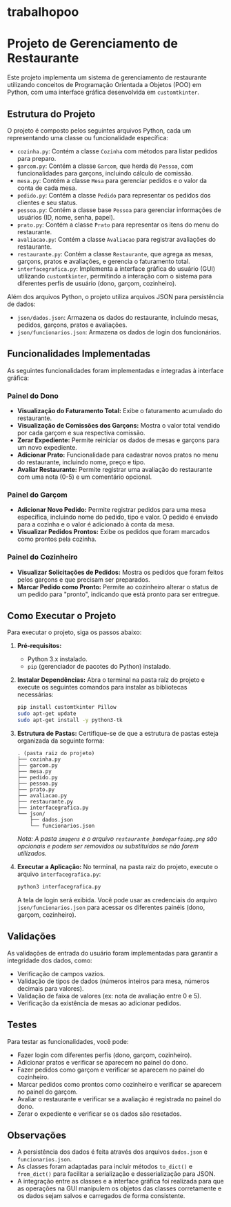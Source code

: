 # trabalhopoo
# Projeto de Gerenciamento de Restaurante

Este projeto implementa um sistema de gerenciamento de restaurante utilizando conceitos de Programação Orientada a Objetos (POO) em Python, com uma interface gráfica desenvolvida em `customtkinter`.

## Estrutura do Projeto

O projeto é composto pelos seguintes arquivos Python, cada um representando uma classe ou funcionalidade específica:

- `cozinha.py`: Contém a classe `Cozinha` com métodos para listar pedidos para preparo.
- `garcom.py`: Contém a classe `Garcom`, que herda de `Pessoa`, com funcionalidades para garçons, incluindo cálculo de comissão.
- `mesa.py`: Contém a classe `Mesa` para gerenciar pedidos e o valor da conta de cada mesa.
- `pedido.py`: Contém a classe `Pedido` para representar os pedidos dos clientes e seu status.
- `pessoa.py`: Contém a classe base `Pessoa` para gerenciar informações de usuários (ID, nome, senha, papel).
- `prato.py`: Contém a classe `Prato` para representar os itens do menu do restaurante.
- `avaliacao.py`: Contém a classe `Avaliacao` para registrar avaliações do restaurante.
- `restaurante.py`: Contém a classe `Restaurante`, que agrega as mesas, garçons, pratos e avaliações, e gerencia o faturamento total.
- `interfacegrafica.py`: Implementa a interface gráfica do usuário (GUI) utilizando `customtkinter`, permitindo a interação com o sistema para diferentes perfis de usuário (dono, garçom, cozinheiro).

Além dos arquivos Python, o projeto utiliza arquivos JSON para persistência de dados:

- `json/dados.json`: Armazena os dados do restaurante, incluindo mesas, pedidos, garçons, pratos e avaliações.
- `json/funcionarios.json`: Armazena os dados de login dos funcionários.

## Funcionalidades Implementadas

As seguintes funcionalidades foram implementadas e integradas à interface gráfica:

### Painel do Dono
- **Visualização do Faturamento Total:** Exibe o faturamento acumulado do restaurante.
- **Visualização de Comissões dos Garçons:** Mostra o valor total vendido por cada garçom e sua respectiva comissão.
- **Zerar Expediente:** Permite reiniciar os dados de mesas e garçons para um novo expediente.
- **Adicionar Prato:** Funcionalidade para cadastrar novos pratos no menu do restaurante, incluindo nome, preço e tipo.
- **Avaliar Restaurante:** Permite registrar uma avaliação do restaurante com uma nota (0-5) e um comentário opcional.

### Painel do Garçom
- **Adicionar Novo Pedido:** Permite registrar pedidos para uma mesa específica, incluindo nome do pedido, tipo e valor. O pedido é enviado para a cozinha e o valor é adicionado à conta da mesa.
- **Visualizar Pedidos Prontos:** Exibe os pedidos que foram marcados como prontos pela cozinha.

### Painel do Cozinheiro
- **Visualizar Solicitações de Pedidos:** Mostra os pedidos que foram feitos pelos garçons e que precisam ser preparados.
- **Marcar Pedido como Pronto:** Permite ao cozinheiro alterar o status de um pedido para "pronto", indicando que está pronto para ser entregue.

## Como Executar o Projeto

Para executar o projeto, siga os passos abaixo:

1.  **Pré-requisitos:**
    - Python 3.x instalado.
    - `pip` (gerenciador de pacotes do Python) instalado.

2.  **Instalar Dependências:**
    Abra o terminal na pasta raiz do projeto e execute os seguintes comandos para instalar as bibliotecas necessárias:
    ```bash
    pip install customtkinter Pillow
    sudo apt-get update
    sudo apt-get install -y python3-tk
    ```

3.  **Estrutura de Pastas:**
    Certifique-se de que a estrutura de pastas esteja organizada da seguinte forma:
    ```
    . (pasta raiz do projeto)
    ├── cozinha.py
    ├── garcom.py
    ├── mesa.py
    ├── pedido.py
    ├── pessoa.py
    ├── prato.py
    ├── avaliacao.py
    ├── restaurante.py
    ├── interfacegrafica.py
    └── json/
        ├── dados.json
        └── funcionarios.json
    ```
    *Nota: A pasta `imagens` e o arquivo `restaurante_bomdegarfoimg.png` são opcionais e podem ser removidos ou substituídos se não forem utilizados.* 

4.  **Executar a Aplicação:**
    No terminal, na pasta raiz do projeto, execute o arquivo `interfacegrafica.py`:
    ```bash
    python3 interfacegrafica.py
    ```

    A tela de login será exibida. Você pode usar as credenciais do arquivo `json/funcionarios.json` para acessar os diferentes painéis (dono, garçom, cozinheiro).

## Validações

As validações de entrada do usuário foram implementadas para garantir a integridade dos dados, como:
- Verificação de campos vazios.
- Validação de tipos de dados (números inteiros para mesa, números decimais para valores).
- Validação de faixa de valores (ex: nota de avaliação entre 0 e 5).
- Verificação da existência de mesas ao adicionar pedidos.

## Testes

Para testar as funcionalidades, você pode:
- Fazer login com diferentes perfis (dono, garçom, cozinheiro).
- Adicionar pratos e verificar se aparecem no painel do dono.
- Fazer pedidos como garçom e verificar se aparecem no painel do cozinheiro.
- Marcar pedidos como prontos como cozinheiro e verificar se aparecem no painel do garçom.
- Avaliar o restaurante e verificar se a avaliação é registrada no painel do dono.
- Zerar o expediente e verificar se os dados são resetados.

## Observações

- A persistência dos dados é feita através dos arquivos `dados.json` e `funcionarios.json`.
- As classes foram adaptadas para incluir métodos `to_dict()` e `from_dict()` para facilitar a serialização e desserialização para JSON.
- A integração entre as classes e a interface gráfica foi realizada para que as operações na GUI manipulem os objetos das classes corretamente e os dados sejam salvos e carregados de forma consistente.
